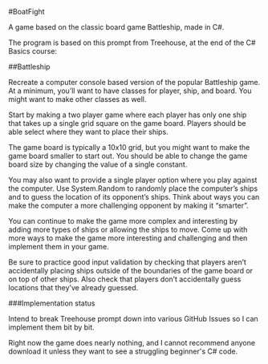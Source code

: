 ﻿#BoatFight

A game based on the classic board game Battleship, made in C#.

The program is based on this prompt from Treehouse, at the end of the C# Basics course:

##Battleship

Recreate a computer console based version of the popular Battleship game. At a minimum, you’ll want to have 
classes for player, ship, and board. You might want to make other classes as well.

Start by making a two player game where each player has only one ship that takes up a single grid 
square on the game board. Players should be able select where they want to place their ships.

The game board is typically a 10x10 grid, but you might want to make the game board smaller to start out. 
You should be able to change the game board size by changing the value of a single constant.

You may also want to provide a single player option where you play against the computer. Use 
System.Random to randomly place the computer’s ships and to guess the location of its opponent’s ships. 
Think about ways you can make the computer a more challenging opponent by making it “smarter”.

You can continue to make the game more complex and interesting by adding more types of ships 
or allowing the ships to move. Come up with more ways to make the game more interesting and challenging 
and then implement them in your game.

Be sure to practice good input validation by checking that players aren’t accidentally placing ships 
outside of the boundaries of the game board or on top of other ships. Also check that players don’t 
accidentally guess locations that they’ve already guessed.

###Implementation status

Intend to break Treehouse prompt down into various GitHub Issues so I can implement them bit by bit.

Right now the game does nearly nothing, and I cannot recommend anyone download it unless they want to
see a struggling beginner's C# code.
